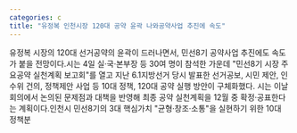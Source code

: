 ```yaml
---
categories: c
title: "유정복 인천시장 120대 공약 윤곽 나와공약사업 추진에 속도"
---
```

유정복 시장의 120대 선거공약의 윤곽이 드러나면서, 민선8기 공약사업 추진에도 속도가 붙을 전망이다.시는 4일 실·국·본부장 등 30여 명이 참석한 가운데 "민선8기 시장 주요공약 실천계획 보고회"를 열고 지난 6.1지방선거 당시 발표한 선거공보, 시민 제안, 인수위 건의, 정책제안 사업 등 10대 정책, 120대 공약 실행 방안이 구체화했다. 시는 이날 회의에서 논의된 문제점과 대책을 반영해 최종 공약 실천계획을 12월 중 확정·공표한다는 계획이다.인천시 민선8기의 3대 핵심가치 "균형·창조·소통"을 실현하기 위한 10대 정책분